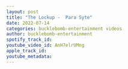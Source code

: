 ```yaml
---
layout: post
title: "The Lockup -  Para Syte"
date: 2022-07-14
categories: bucklebomb-entertainment videos
author: bucklebomb-entertainment
spotify_track_id: 
youtube_video_id: AnH7elrUMng
apple_track_id: 
youtube_metadata: 
---
```


